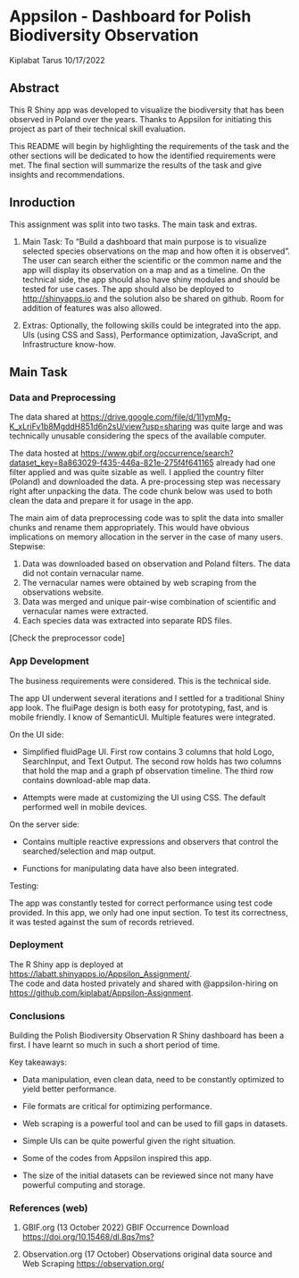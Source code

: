 Appsilon - Dashboard for Polish Biodiversity Observation
================
Kiplabat Tarus
10/17/2022

## Abstract

This R Shiny app was developed to visualize the biodiversity that has
been observed in Poland over the years. Thanks to Appsilon for
initiating this project as part of their technical skill evaluation.

This README will begin by highlighting the requirements of the task and
the other sections will be dedicated to how the identified requirements
were met. The final section will summarize the results of the task and
give insights and recommendations.

## Inroduction

This assignment was split into two tasks. The main task and extras.

1.  Main Task: To “Build a dashboard that main purpose is to visualize
    selected species observations on the map and how often it is
    observed”. The user can search either the scientific or the common
    name and the app will display its observation on a map and as a
    timeline. On the technical side, the app should also have shiny
    modules and should be tested for use cases. The app should also be
    deployed to <http://shinyapps.io> and the solution also be shared on
    github. Room for addition of features was also allowed.

2.  Extras: Optionally, the following skills could be integrated into
    the app. UIs (using CSS and Sass), Performance optimization,
    JavaScript, and Infrastructure know-how.

## Main Task

### Data and Preprocessing

The data shared at
<https://drive.google.com/file/d/1l1ymMg-K_xLriFv1b8MgddH851d6n2sU/view?usp=sharing>
was quite large and was technically unusable considering the specs of
the available computer.

The data hosted at
<https://www.gbif.org/occurrence/search?dataset_key=8a863029-f435-446a-821e-275f4f641165>
already had one filter applied and was quite sizable as well. I applied
the country filter (Poland) and downloaded the data. A pre-processing
step was necessary right after unpacking the data. The code chunk below
was used to both clean the data and prepare it for usage in the app.

The main aim of data preprocessing code was to split the data into
smaller chunks and rename them appropriately. This would have obvious
implications on memory allocation in the server in the case of many
users. Stepwise:

1.  Data was downloaded based on observation and Poland filters. The
    data did not contain vernacular name.  
2.  The vernacular names were obtained by web scraping from the
    observations website.  
3.  Data was merged and unique pair-wise combination of scientific and
    vernacular names were extracted.  
4.  Each species data was extracted into separate RDS files.

\[Check the preprocessor code\]

### App Development

The business requirements were considered. This is the technical side.

The app UI underwent several iterations and I settled for a traditional
Shiny app look. The fluiPage design is both easy for prototyping, fast,
and is mobile friendly. I know of SemanticUI. Multiple features were
integrated.

On the UI side:  
- Simplified fluidPage UI. First row contains 3 columns that hold Logo,
SearchInput, and Text Output. The second row holds has two columns that
hold the map and a graph pf observation timeline. The third row contains
download-able map data.

-   Attempts were made at customizing the UI using CSS. The default
    performed well in mobile devices.

On the server side:  
- Contains multiple reactive expressions and observers that control the
searched/selection and map output.

-   Functions for manipulating data have also been integrated.

Testing:

The app was constantly tested for correct performance using test code
provided. In this app, we only had one input section. To test its
correctness, it was tested against the sum of records retrieved.

### Deployment

The R Shiny app is deployed at
<https://labatt.shinyapps.io/Appsilon_Assignment/>.  
The code and data hosted privately and shared with @appsilon-hiring on
<https://github.com/kiplabat/Appsilon-Assignment>.

### Conclusions

Building the Polish Biodiversity Observation R Shiny dashboard has been
a first. I have learnt so much in such a short period of time.

Key takeaways:

-   Data manipulation, even clean data, need to be constantly optimized
    to yield better performance.

-   File formats are critical for optimizing performance.

-   Web scraping is a powerful tool and can be used to fill gaps in
    datasets.

-   Simple UIs can be quite powerful given the right situation.

-   Some of the codes from Appsilon inspired this app.

-   The size of the initial datasets can be reviewed since not many have
    powerful computing and storage.

### References (web)

1.  GBIF.org (13 October 2022) GBIF Occurrence Download
    <https://doi.org/10.15468/dl.8qs7ms?>

2.  Observation.org (17 October) Observations original data source and
    Web Scraping <https://observation.org/>
